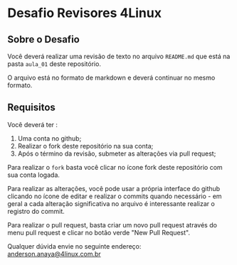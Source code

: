 # Desafio Revisores 4Linux

## Sobre o Desafio

Você deverá realizar uma revisão de texto no arquivo `README.md` que está na pasta `aula_01` deste repositório.

O arquivo está no formato de markdown e deverá continuar no mesmo formato.

## Requisitos

Você deverá ter :

1. Uma conta no github;
1. Realizar o fork deste repositório na sua conta;
1. Após o término da revisão, submeter as alterações via pull request;

Para realizar o `fork` basta você clicar no ícone fork deste repositório com sua conta logada.

Para realizar as alterações, você pode usar a própria interface do github clicando no ícone de editar e realizar o commits quando necessário -  em geral a cada alteração significativa no arquivo é interessante realizar o registro do commit.

Para realizar o pull request, basta criar um novo pull request através do menu pull request e clicar no botão verde "New Pull Request".

Qualquer dúvida envie no seguinte endereço: anderson.anaya@4linux.com.br

